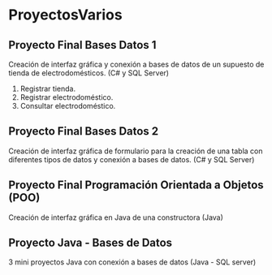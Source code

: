 # ProyectosVarios

## Proyecto Final Bases Datos 1
Creación de interfaz gráfica y conexión a bases de datos de un supuesto de tienda de electrodomésticos. (C# y SQL Server)
  1. Registrar tienda.
  2. Registrar electrodoméstico.
  3. Consultar electrodoméstico.

## Proyecto Final Bases Datos 2
Creación de interfaz gráfica de formulario para la creación de una tabla con diferentes tipos de datos y conexión a bases de datos. (C# y SQL Server)

## Proyecto Final Programación Orientada a Objetos (POO)
Creación de interfaz gráfica en Java de una constructora (Java)

## Proyecto Java - Bases de Datos
3 mini proyectos Java con conexión a bases de datos (Java - SQL server)
